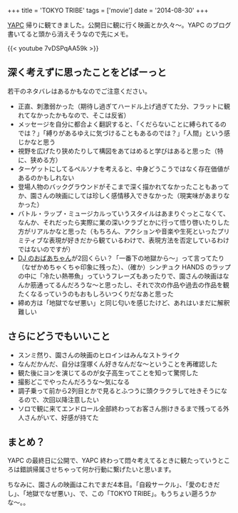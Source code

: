+++
title = 'TOKYO TRIBE'
tags = ['movie']
date = '2014-08-30'
+++

[YAPC](http://yapcasia.org/2014) 帰りに観てきました。公開日に観に行く映画とか久々〜。YAPC のブログ書いてると頭から消えそうなので先にメモ。

{{< youtube 7vDSPqAA59k >}}

<!--more-->

## 深く考えずに思ったことをどばーっと

若干のネタバレはあるかもなのでご注意ください。

- 正直、刺激弱かった（期待し過ぎてハードル上げ過ぎてた分、フラットに観れてなかったかもなので、そこは反省）
- メッセージを自分に都合よく翻訳すると、「くだらないことに縛られてるのでは？」「縛りがあるゆえに気づけることもあるのでは？」「人間」という感じかなと思う
- 視野を広げたり狭めたりして構図をあてはめると学びはあると思った（特に、狭める方）
- ターゲットにしてるペルソナを考えると、中身どうこうではなく存在価値があるのかもしれない
- 登場人物のバックグラウンドがそこまで深く描かれてなかったこともあってか、園さんの映画にしては珍しく感情移入できなかった（現実味があまりなかった）
- バトル・ラップ・ミュージカルっていうスタイルはあまりぐっとこなくて、なんか、それだったら実際に業の深いクラブとかに行って悟り啓いたりした方がリアルかなと思った（もちろん、アクションや音楽や生死といったプリミティブな表現が好きだから観ているわけで、表現方法を否定しているわけではないのですが）
- [DJ のおばあちゃん](http://www.qetic.jp/film/tokyotribe-140828/117407)が2回くらい？「一番下の地獄から〜」って言ってたり（なぜかめちゃくちゃ印象に残った）、（確か）シンヂュク HANDS のラップの中に「冷たい熱帯魚」っていうフレーズもあったりで、園さんの映画はなんか筋通ってるんだろうな〜と思ったし、それで次の作品や過去の作品を観たくなるっていうのもおもしろいつくりだなあと思った
- 締め方は「地獄でなぜ悪い」と同じ匂いを感じたけど、あれはいまだに解釈難しい

## さらにどうでもいいこと

- スンミ然り、園さんの映画のヒロインはみんなストライク
- なんだかんだ、自分は窪塚くん好きなんだな〜ということを再確認した
- 観た後にヨンを演じてるのが女子高生ってことを知って驚愕した
- 撮影どこでやったんだろうな〜気になる
- 調子乗って前から2列目とかで見るとふつうに頭クラクラして吐きそうになるので、次回以降注意したい
- ソロで観に来てエンドロール全部終わってお客さん捌けきるまで残ってる外人さんがいて、好感が持てた

## まとめ？

YAPC の最終日に公開で、YAPC 終わって悶々考えてるときに観たっていうところは錯誤帰属させちゃって何か行動に繋げたいと思います。

ちなみに、園さんの映画はこれでまだ4本目。「自殺サークル」、「愛のむきだし」、「地獄でなぜ悪い」、で、この「TOKYO TRIBE」。もうちょい遡ろうかな〜。。
